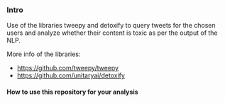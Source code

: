### Intro

Use of the libraries tweepy and detoxify to query tweets for the chosen users and analyze whether their content is toxic as per the output of the NLP.

More info of the libraries:

* <https://github.com/tweepy/tweepy>
* <https://github.com/unitaryai/detoxify>


#### How to use this repository for your analysis

